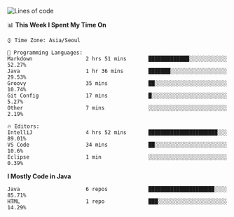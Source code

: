 <!--START_SECTION:waka-->
![Lines of code](https://img.shields.io/badge/From%20Hello%20World%20I%27ve%20Written-230757%20lines%20of%20code-blue)

📊 **This Week I Spent My Time On** 

```text
⌚︎ Time Zone: Asia/Seoul

💬 Programming Languages: 
Markdown                 2 hrs 51 mins       █████████████░░░░░░░░░░░░   52.27% 
Java                     1 hr 36 mins        ███████░░░░░░░░░░░░░░░░░░   29.53% 
Groovy                   35 mins             ██░░░░░░░░░░░░░░░░░░░░░░░   10.74% 
Git Config               17 mins             █░░░░░░░░░░░░░░░░░░░░░░░░   5.27% 
Other                    7 mins              ░░░░░░░░░░░░░░░░░░░░░░░░░   2.19%

🔥 Editors: 
IntelliJ                 4 hrs 52 mins       ██████████████████████░░░   89.01% 
VS Code                  34 mins             ██░░░░░░░░░░░░░░░░░░░░░░░   10.6% 
Eclipse                  1 min               ░░░░░░░░░░░░░░░░░░░░░░░░░   0.39%

```

**I Mostly Code in Java** 

```text
Java                     6 repos             █████████████████████░░░░   85.71% 
HTML                     1 repo              ███░░░░░░░░░░░░░░░░░░░░░░   14.29%

```



<!--END_SECTION:waka-->
<!--
**cgkim449/cgkim449** is a ✨ _special_ ✨ repository because its `README.md` (this file) appears on your GitHub profile.

Here are some ideas to get you started:

- 🔭 I’m currently working on ...
- 🌱 I’m currently learning ...
- 👯 I’m looking to collaborate on ...
- 🤔 I’m looking for help with ...
- 💬 Ask me about ...
- 📫 How to reach me: ...
- 😄 Pronouns: ...
- ⚡ Fun fact: ...
-->
